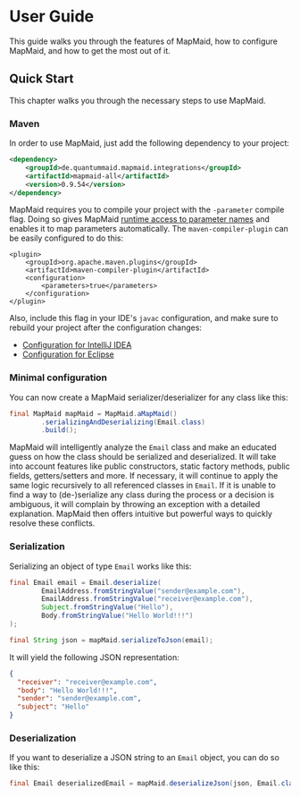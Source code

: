 # User Guide
This guide walks you through the features of MapMaid, how to configure MapMaid, and how to get the most out of it.

## Quick Start

This chapter walks you through the necessary steps to use MapMaid.

### Maven 

In order to use MapMaid, just add the following dependency to your project:

<!---[CodeSnippet](mapmaidalldependency)-->
```xml
<dependency>
    <groupId>de.quantummaid.mapmaid.integrations</groupId>
    <artifactId>mapmaid-all</artifactId>
    <version>0.9.54</version>
</dependency>
```

MapMaid requires you to compile your project with the `-parameter` compile flag.
Doing so gives MapMaid [runtime access to parameter names](http://openjdk.java.net/jeps/118) and
enables it to map parameters automatically.
The `maven-compiler-plugin` can be easily configured to do this:
```
<plugin>
    <groupId>org.apache.maven.plugins</groupId>
    <artifactId>maven-compiler-plugin</artifactId>
    <configuration>
        <parameters>true</parameters>
    </configuration>
</plugin>
```

Also, include this flag in your IDE's `javac` configuration, and make sure to rebuild your project after the 
configuration changes:

* [Configuration for IntelliJ IDEA](https://www.jetbrains.com/help/idea/java-compiler.html)
* [Configuration for Eclipse](http://help.eclipse.org/2019-03/topic/org.eclipse.jdt.doc.user/reference/preferences/java/ref-preferences-compiler.htm)


### Minimal configuration

You can now create a MapMaid serializer/deserializer for any class like this:
<!---[CodeSnippet](instance)-->
```java
final MapMaid mapMaid = MapMaid.aMapMaid()
        .serializingAndDeserializing(Email.class)
        .build();
```
MapMaid will intelligently analyze the `Email` class and make an educated guess on how the class should be serialized and
deserialized. It will take into account features like public constructors, static factory methods, public fields,
getters/setters and more.
If necessary, it will continue to apply the same logic recursively to all referenced classes in `Email`.
If it is unable to find a way to (de-)serialize any class during the process or a decision is ambiguous,
it will complain by throwing an exception with a detailed explanation.
MapMaid then offers intuitive but powerful ways to quickly resolve these conflicts.
### Serialization

Serializing an object of type `Email` works like this:

<!---[CodeSnippet](serialization)-->
```java
final Email email = Email.deserialize(
        EmailAddress.fromStringValue("sender@example.com"),
        EmailAddress.fromStringValue("receiver@example.com"),
        Subject.fromStringValue("Hello"),
        Body.fromStringValue("Hello World!!!")
);

final String json = mapMaid.serializeToJson(email);
```

It will yield the following JSON representation:

```json
{
  "receiver": "receiver@example.com",
  "body": "Hello World!!!",
  "sender": "sender@example.com",
  "subject": "Hello"
}
```

### Deserialization

If you want to deserialize a JSON string to an `Email` object, you can do so like this:

<!---[CodeSnippet](deserialization)-->
```java
final Email deserializedEmail = mapMaid.deserializeJson(json, Email.class);
```

